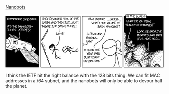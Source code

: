 [Nanobots](https://xkcd.com/865)

![Nanobots](./random_comic.png)

I think the IETF hit the right balance with the 128 bits thing. We can fit MAC addresses in a /64 subnet, and the nanobots will only be able to devour half the planet.

